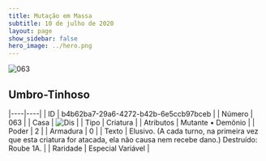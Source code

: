 ```yaml
---
title: Mutação em Massa
subtitle: 10 de julho de 2020
layout: page
show_sidebar: false
hero_image: ../hero.png
---
```


![063](https://cdn.keyforgegame.com/media/card_front/pt/479_063_QPF5929C9V32_pt.png)

## Umbro-Tinhoso

|----|----|
| ID | b4b62ba7-29a6-4272-b42b-6e5ccb97bceb |
| Número | 063 |
| Casa | ![Dis](https://archonarcana.com/images/thumb/e/e8/Dis.png/22px-Dis.png "Dis") |
| Tipo | Criatura |
| Atributos | Mutante • Demônio |
| Poder | 2 |
| Armadura | 0 |
| Texto | Elusivo. (A cada turno, na primeira vez que esta criatura for atacada, ela não causa nem recebe dano.)  Destruído: Roube 1A. |
| Raridade | Especial Variável |
